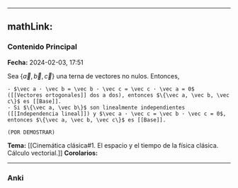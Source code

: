 
---
mathLink:
---
### Contenido Principal

**Fecha:** 2024-02-03, 17:51

Sea $\{\vec a, \vec b, \vec c \}$ una terna de vectores no nulos. Entonces,

```ad-proposition
- $\vec a · \vec b = \vec b · \vec c = \vec c · \vec a = 0$ ([[Vectores ortogonales]] dos a dos), entonces $\{\vec a, \vec b, \vec c\}$ es [[Base]].
- Si $\{\vec a, \vec b\}$ son linealmente independientes ([[Independencia lineal]]) y $\vec a · \vec c = \vec b · \vec c = 0$, entonces $\{\vec a, \vec b, \vec c\}$ es [[Base]].
```


```ad-proof
(POR DEMOSTRAR)
```



**Tema:** [[Cinemática clásica#1. El espacio y el tiempo de la física clásica. Cálculo vectorial.]]
**Corolarios:**

---
### Anki
